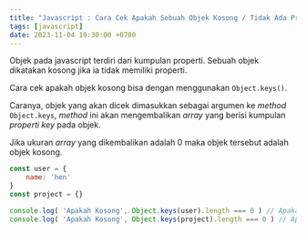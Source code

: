 ```yaml
---
title: "Javascript : Cara Cek Apakah Sebuah Objek Kosong / Tidak Ada Properti"
tags: [javascript]
date: 2023-11-04 19:30:00 +0700
---
```


Objek pada javascript terdiri dari kumpulan properti. Sebuah objek dikatakan kosong jika ia tidak memiliki properti.

<!--more-->

Cara cek apakah objek kosong bisa dengan menggunakan `Object.keys()`.

Caranya, objek yang akan dicek dimasukkan sebagai argumen ke *method* `Object.keys`, *method* ini akan mengembalikan *array* yang berisi kumpulan *properti key* pada objek.

Jika ukuran *array* yang dikembalikan adalah 0 maka objek tersebut adalah objek kosong.

```js
const user = {
    name: 'hen'
}
const project = {}

console.log( 'Apakah Kosong', Object.keys(user).length === 0 ) // Apakah kosong false
console.log( 'Apakah Kosong', Object.keys(project).length === 0 ) // Apakah kosong true
```